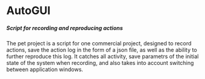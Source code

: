 # AutoGUI
<h5> Script for recording and reproducing actions </h5>
<p>The pet project is a script for one commercial project, designed to record actions, save the action log in the form of a json file, as well as the ability to further reproduce this log. It catches all activity, save parametrs of the initial state of the system when recording, and also takes into account switching between application windows.</p>
